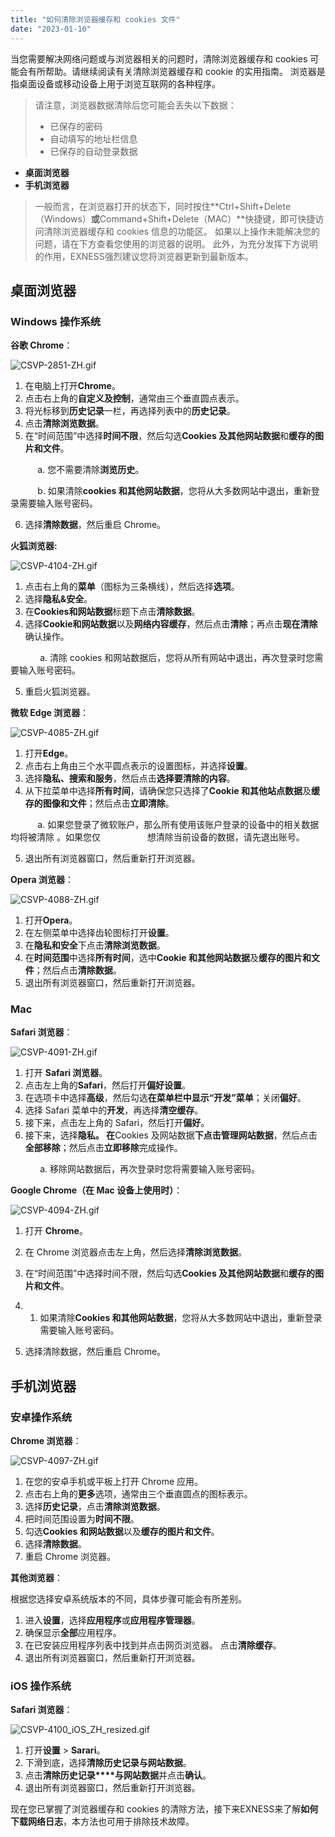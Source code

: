 ```yaml
---
title: "如何清除浏览器缓存和 cookies 文件"
date: "2023-01-10"
---
```


当您需要解决网络问题或与浏览器相关的问题时，清除浏览器缓存和 cookies 可能会有所帮助。请继续阅读有关清除浏览器缓存和 cookie 的实用指南。 浏览器是指桌面设备或移动设备上用于浏览互联网的各种程序。

> 请注意，浏览器数据清除后您可能会丢失以下数据：
> - 已保存的密码
> - 自动填写的地址栏信息
> - 已保存的自动登录数据

- **桌面浏览器**
- **手机浏览器**

> 一般而言，在浏览器打开的状态下，同时按住**Ctrl+Shift+Delete（Windows）**或**Command+Shift+Delete（MAC）**快捷键，即可快捷访问清除浏览器缓存和 cookies 信息的功能区。 如果以上操作未能解决您的问题，请在下方查看您使用的浏览器的说明。 此外，为充分发挥下方说明的作用，EXNESS强烈建议您将浏览器更新到最新版本。

## **桌面浏览器**

### Windows 操作系统

**谷歌 Chrome**：

![CSVP-2851-ZH.gif](https://testingcf.jsdelivr.net/gh/jarlin8/OSS@main/exhelp/CSVP-2851-ZH.gif)

1. 在电脑上打开**Chrome**。
2. 点击右上角的**自定义及控制**，通常由三个垂直圆点表示。
3. 将光标移到**历史记录**一栏，再选择列表中的**历史记录**。
4. 点击**清除浏览数据**。
5. 在“时间范围”中选择**时间不限**，然后勾选**Cookies 及其他网站数据**和**缓存的图片和文件**。

           a. 您不需要清除**浏览历史**。

           b. 如果清除**cookies 和其他网站数据**，您将从大多数网站中退出，重新登录需要输入账号密码。

6. 选择**清除数据**，然后重启 Chrome。

**火狐浏览器:**

![CSVP-4104-ZH.gif](https://testingcf.jsdelivr.net/gh/jarlin8/OSS@main/exhelp/CSVP-4104-ZH.gif)

1. 点击右上角的**菜单**（图标为三条横线），然后选择**选项**。
2. 选择**隐私&安全**。
3. 在**Cookies和网站数据**标题下点击**清除数据**。
4. 选择**Cookie和网站数据**以及**网络内容缓存**，然后点击**清除**；再点击**现在清除**确认操作。

            a. 清除 cookies 和网站数据后，您将从所有网站中退出，再次登录时您需要输入账号密码。

5. 重启火狐浏览器。

**微软 Edge 浏览器**：

![CSVP-4085-ZH.gif](https://testingcf.jsdelivr.net/gh/jarlin8/OSS@main/exhelp/CSVP-4085-ZH.gif)

1. 打开**Edge**。
2. 点击右上角由三个水平圆点表示的设置图标，并选择**设置**。
3. 选择**隐私、搜索和服务**，然后点击**选择要清除的内容**。
4. 从下拉菜单中选择**所有时间**，请确保您只选择了**Cookie 和其他站点数据**及**缓存的图像和文件**；然后点击**立即清除**。

           a. 如果您登录了微软账户，那么所有使用该账户登录的设备中的相关数据均将被清除 。如果您仅                   想清除当前设备的数据，请先退出账号。

5. 退出所有浏览器窗口，然后重新打开浏览器。

**Opera 浏览器**：

![CSVP-4088-ZH.gif](https://testingcf.jsdelivr.net/gh/jarlin8/OSS@main/exhelp/CSVP-4088-ZH.gif)

1. 打开**Opera**。
2. 在左侧菜单中选择齿轮图标打开**设置**。
3. 在**隐私和安全**下点击**清除浏览数据**。
4. 在**时间范围**中选择**所有时间**，选中**Cookie 和其他网站数据**及**缓存的图片和文件**；然后点击**清除数据**。
5. 退出所有浏览器窗口，然后重新打开浏览器。

### Mac

**Safari 浏览器**：

![CSVP-4091-ZH.gif](https://testingcf.jsdelivr.net/gh/jarlin8/OSS@main/exhelp/CSVP-4091-ZH.gif)

1. 打开 **Safari 浏览器**。
2. 点击左上角的**Safari**，然后打开**偏好设置**。
3. 在选项卡中选择**高级**，然后勾选**在菜单栏中显示“开发”菜单**；关闭**偏好**。
4. 选择 Safari 菜单中的**开发**，再选择**清空缓存**。
5. 接下来，点击左上角的 Safari，然后打开**偏好**。
6. 接下来，选择**隐私。 在**Cookies 及网站数据**下点击管理网站数据**，然后点击**全部移除**；然后点击**立即移除**完成操作。

            a. 移除网站数据后，再次登录时您将需要输入账号密码。

**Google Chrome（在 Mac 设备上使用时）**：

![CSVP-4094-ZH.gif](https://testingcf.jsdelivr.net/gh/jarlin8/OSS@main/exhelp/CSVP-4094-ZH.gif)

1. 打开 **Chrome**。
2. 在 Chrome 浏览器点击左上角，然后选择**清除浏览数据**。
3. 在“时间范围”中选择时间不限，然后勾选**Cookies 及其他网站数据**和**缓存的图片和文件**。

1. 1. 如果清除**Cookies 和其他网站数据**，您将从大多数网站中退出，重新登录需要输入账号密码。

4. 选择清除数据，然后重启 Chrome。

## **手机浏览器**

### 安卓操作系统

**Chrome 浏览器**：

![CSVP-4097-ZH.gif](https://testingcf.jsdelivr.net/gh/jarlin8/OSS@main/exhelp/CSVP-4097-ZH.gif)

1. 在您的安卓手机或平板上打开 Chrome 应用。
2. 点击右上角的**更多**选项，通常由三个垂直圆点的图标表示。
3. 选择**历史记录**，点击**清除浏览数据**。
4. 把时间范围设置为**时间不限**。
5. 勾选**Cookies 和网站数据**以及**缓存的图片和文件**。
6. 选择**清除数据**。
7. 重启 Chrome 浏览器。

**其他浏览器**：

根据您选择安卓系统版本的不同，具体步骤可能会有所差别。

1. 进入**设置**，选择**应用程序**或**应用程序管理器**。
2. 确保显示**全部**应用程序。
3. 在已安装应用程序列表中找到并点击网页浏览器。 点击**清除缓存**。
4. 退出所有浏览器窗口，然后重新打开浏览器。

### iOS 操作系统

**Safari 浏览器**：

![CSVP-4100_iOS_ZH_resized.gif](https://testingcf.jsdelivr.net/gh/jarlin8/OSS@main/exhelp/CSVP-4100_iOS_ZH_resized.gif)

1. 打开**设置** > **Sarari**。
2. 下滑到底，选择**清除历史记录与网站数据**。
3. 点击**清除历史记录****与网站数据**并点击**确认**。
4. 退出所有浏览器窗口，然后重新打开浏览器。

现在您已掌握了浏览器缓存和 cookies 的清除方法，接下来EXNESS来了解**如何下载网络日志**，本方法也可用于排除技术故障。
